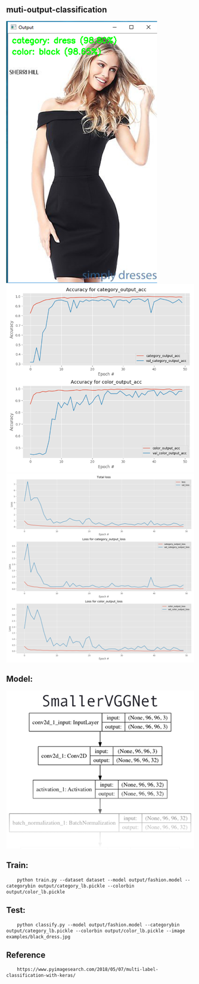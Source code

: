 ## muti-output-classification
![](https://github.com/hyhouyong/muti-output-classification/blob/master/output/1.png)<br>
![](https://github.com/hyhouyong/muti-output-classification/blob/master/output/output_accs.png)<br>
![](https://github.com/hyhouyong/muti-output-classification/blob/master/output/output_losses.png)
## Model:
![](https://github.com/hyhouyong/muti-output-classification/blob/master/output/2.png)
## Train:
        python train.py --dataset dataset --model output/fashion.model --categorybin output/category_lb.pickle --colorbin output/color_lb.pickle
        
## Test:
        python classify.py --model output/fashion.model --categorybin output/category_lb.pickle --colorbin output/color_lb.pickle --image examples/black_dress.jpg
## Reference
        https://www.pyimagesearch.com/2018/05/07/multi-label-classification-with-keras/

